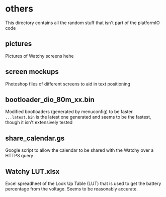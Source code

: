 # others

This directory contains all the random stuff that isn't part of the platformIO code

## pictures

Pictures of Watchy screens hehe

## screen mockups

Photoshop files of different screens to aid in text positioning

## bootloader_dio_80m_xx.bin

Modified bootloaders (generated by menuconfig) to be faster. `...latest.bin` is the latest one generated and seems to be the fastest, though it isn't extensively tested

## share_calendar.gs

Google script to allow the calendar to be shared with the Watchy over a HTTPS query

## Watchy LUT.xlsx

Excel spreadheet of the Look Up Table (LUT) that is used to get the battery percentage from the voltage. Seems to be reasonably accurate.

